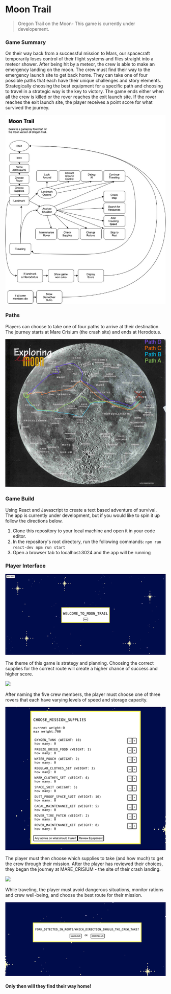 # Moon Trail

> Oregon Trail on the Moon- This game is currently under developement.

### Game Summary

On their way back from a successful mission to Mars, our spacecraft temporarily loses control of their flight systems and flies straight into a meteor shower. After being hit by a meteor, the crew is able to make an emergency landing on the moon. The crew must find their way to the emergency launch site to get back home. They can take one of four possible paths that each have their unique challenges and story elements. Strategically choosing the best equipment for a specific path and choosing to travel in a strategic way is the key to victory. The game ends either when all the crew is killed or the rover reaches the exit launch site. If the rover reaches the exit launch site, the player receives a point score for what survived the journey.

![](gameFlow.jpg)

### Paths

Players can choose to take one of four paths to arrive at their destination. The journey starts at Mare Crisium (the crash site) and ends at Herodotus.

![](PossiblePaths.jpg)

### Game Build

Using React and Javascript to create a text based adventure of survival. The app is currently under development, but if you would like to spin it up follow the directions below.

  1. Clone this repository to your local machine and open it in your code editor.
  2. In the repository's root directory, run the following commands:
    ```
    npm run react-dev
    npm run start
    ```
  3. Open a browser tab to localhost:3024 and the app will be running

  ### Player Interface

  ![](readmeIMGs/title.png)

  The theme of this game is strategy and planning. Choosing the correct supplies for the correct route will create a higher chance of success and higher score.

  ![](readmeIMGs/roverGif.gif)

  After naming the five crew members, the player must choose one of three rovers that each have varying levels of speed and storage capacity.

  ![](readmeIMGs/supplies.png)

  The player must then choose which supplies to take (and how much) to get the crew through their mission. After the player has reviewed their choices, they began the journey at MARE_CRISIUM - the site of their crash landing.

  ![](readmeIMGs/travelingGif.gif)

  While traveling, the player must avoid dangerous situations, monitor rations and crew well-being, and choose the best route for their mission.

  ![](readmeImgs/pickRoute.png)

 #### Only then will they find their way home!